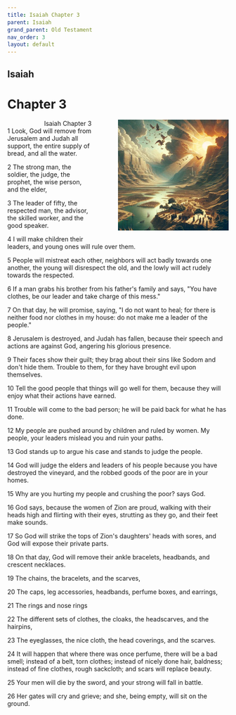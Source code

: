 ```yaml
---
title: Isaiah Chapter 3
parent: Isaiah
grand_parent: Old Testament
nav_order: 3
layout: default
---
```


## Isaiah

# Chapter 3

<div style="clear: both; text-align: right;">
    <div style="max-width: 50%; height: auto; float: right; margin: 0 0 10px 10px; padding-left: 10%;">
        <img src="/assets/Image/Isaiah/500/3.jpg" alt="Isaiah Chapter 3" class="chapter-image">
    </div>
    <figcaption style="font-size: 14px; text-align: right;">Isaiah Chapter 3</figcaption>
</div>
1 Look, God will remove from Jerusalem and Judah all support, the entire supply of bread, and all the water.

2 The strong man, the soldier, the judge, the prophet, the wise person, and the elder,

3 The leader of fifty, the respected man, the advisor, the skilled worker, and the good speaker.

4 I will make children their leaders, and young ones will rule over them.

5 People will mistreat each other, neighbors will act badly towards one another, the young will disrespect the old, and the lowly will act rudely towards the respected.

6 If a man grabs his brother from his father's family and says, "You have clothes, be our leader and take charge of this mess."

7 On that day, he will promise, saying, "I do not want to heal; for there is neither food nor clothes in my house: do not make me a leader of the people."

8 Jerusalem is destroyed, and Judah has fallen, because their speech and actions are against God, angering his glorious presence.

9 Their faces show their guilt; they brag about their sins like Sodom and don't hide them. Trouble to them, for they have brought evil upon themselves.

10 Tell the good people that things will go well for them, because they will enjoy what their actions have earned.

11 Trouble will come to the bad person; he will be paid back for what he has done.

12 My people are pushed around by children and ruled by women. My people, your leaders mislead you and ruin your paths.

13 God stands up to argue his case and stands to judge the people.

14 God will judge the elders and leaders of his people because you have destroyed the vineyard, and the robbed goods of the poor are in your homes.

15 Why are you hurting my people and crushing the poor? says God.

16 God says, because the women of Zion are proud, walking with their heads high and flirting with their eyes, strutting as they go, and their feet make sounds.

17 So God will strike the tops of Zion's daughters' heads with sores, and God will expose their private parts.

18 On that day, God will remove their ankle bracelets, headbands, and crescent necklaces.

19 The chains, the bracelets, and the scarves,

20 The caps, leg accessories, headbands, perfume boxes, and earrings,

21 The rings and nose rings

22 The different sets of clothes, the cloaks, the headscarves, and the hairpins,

23 The eyeglasses, the nice cloth, the head coverings, and the scarves.

24 It will happen that where there was once perfume, there will be a bad smell; instead of a belt, torn clothes; instead of nicely done hair, baldness; instead of fine clothes, rough sackcloth; and scars will replace beauty.

25 Your men will die by the sword, and your strong will fall in battle.

26 Her gates will cry and grieve; and she, being empty, will sit on the ground.


